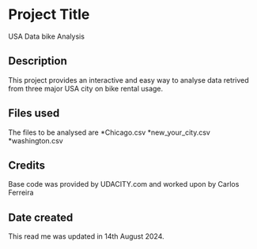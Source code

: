 # Project Title
USA Data bike Analysis

## Description
This project provides an interactive and easy way to analyse data retrived from three major USA city on bike rental usage.

## Files used
The files to be analysed are 
*Chicago.csv
*new_your_city.csv
*washington.csv

## Credits
Base code was provided by UDACITY.com and worked upon by Carlos Ferreira

## Date created
This read me was updated in 14th August 2024.